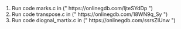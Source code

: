 <ol>
<li>Run code marks.c in (" https://onlinegdb.com/ljteSYdDp ")<br></li>
<li>Run code transpose.c in (" https://onlinegdb.com/18WN9q_Sy ")<br></li>
<li>Run code diognal_martix.c in (" https://onlinegdb.com/ssrsZIUnw ")<br></li>
</ol>
